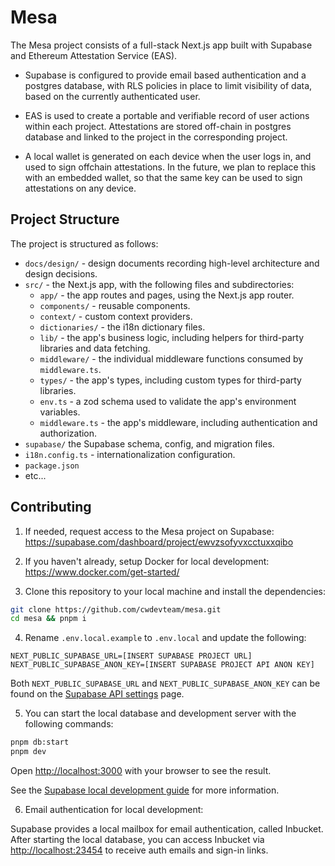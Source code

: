 # Mesa

The Mesa project consists of a full-stack Next.js app built with Supabase and Ethereum Attestation Service (EAS).

- Supabase is configured to provide email based authentication and a postgres database, with RLS policies in place to limit visibility of data, based on the currently authenticated user.

- EAS is used to create a portable and verifiable record of user actions within each project. Attestations are stored off-chain in postgres database and linked to the project in the corresponding project.

- A local wallet is generated on each device when the user logs in, and used to sign offchain attestations. In the future, we plan to replace this with an embedded wallet, so that the same key can be used to sign attestations on any device.

## Project Structure

The project is structured as follows:

- `docs/design/` - design documents recording high-level architecture and design decisions.
- `src/` - the Next.js app, with the following files and subdirectories:
  - `app/` - the app routes and pages, using the Next.js app router.
  - `components/` - reusable components.
  - `context/` - custom context providers.
  - `dictionaries/` - the i18n dictionary files.
  - `lib/` - the app's business logic, including helpers for third-party libraries and data fetching.
  - `middleware/` - the individual middleware functions consumed by `middleware.ts`.
  - `types/` - the app's types, including custom types for third-party libraries.
  - `env.ts` - a zod schema used to validate the app's environment variables.
  - `middleware.ts` - the app's middleware, including authentication and authorization.
- `supabase/` the Supabase schema, config, and migration files.
- `i18n.config.ts` - internationalization configuration.
- `package.json`
- etc...


## Contributing

1. If needed, request access to the Mesa project on Supabase: https://supabase.com/dashboard/project/ewvzsofyvxcctuxxqibo

2. If you haven't already, setup Docker for local development: https://www.docker.com/get-started/

3. Clone this repository to your local machine and install the dependencies:

```bash
git clone https://github.com/cwdevteam/mesa.git
cd mesa && pnpm i
```

4. Rename `.env.local.example` to `.env.local` and update the following:

```
NEXT_PUBLIC_SUPABASE_URL=[INSERT SUPABASE PROJECT URL]
NEXT_PUBLIC_SUPABASE_ANON_KEY=[INSERT SUPABASE PROJECT API ANON KEY]
```

Both `NEXT_PUBLIC_SUPABASE_URL` and `NEXT_PUBLIC_SUPABASE_ANON_KEY` can be found on the [Supabase API settings](https://supabase.com/dashboard/project/ewvzsofyvxcctuxxqibo/settings/api) page.

5. You can start the local database and development server with the following commands:

```bash
pnpm db:start
pnpm dev
```

Open [http://localhost:3000](http://localhost:3000) with your browser to see the result.

See the [Supabase local development guide](https://supabase.com/docs/guides/local-development) for more information.

6. Email authentication for local development:

Supabase provides a local mailbox for email authentication, called Inbucket. After starting the local database, you can access Inbucket via [http://localhost:23454](http://localhost:23454) to receive auth emails and sign-in links.